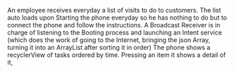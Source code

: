 An employee receives everyday a list of visits to do to customers. The list auto loads upon Starting the phone 
everyday so he has nothing to do but to connect the phone and follow the instructions. A Broadcast Receiver
is in charge of listening to the Booting process and launching an Intent service (which does the work of 
going to the Internet, bringing the json Array, turning it into an ArrayList after sorting it in order)
The phone shows a recyclerView of tasks ordered by time. Pressing an item it shows a detail of it,
